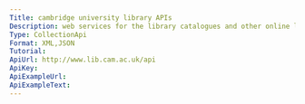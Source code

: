```yaml
---
Title: cambridge university library APIs
Description: web services for the library catalogues and other online library services.
Type: CollectionApi
Format: XML,JSON
Tutorial:
ApiUrl: http://www.lib.cam.ac.uk/api
ApiKey:
ApiExampleUrl:
ApiExampleText:
---
```

